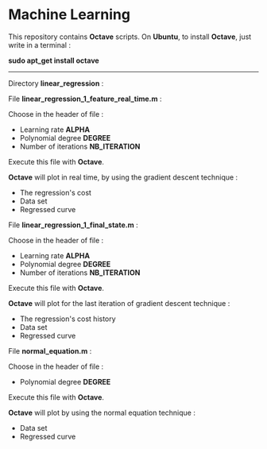 Machine Learning
================

This repository contains **Octave** scripts.
On **Ubuntu**, to install **Octave**, just write in a terminal :

**sudo apt_get install octave**

-------

Directory **linear_regression** : 

File **linear_regression_1_feature_real_time.m** :

Choose in the header of file :
* Learning rate **ALPHA**
* Polynomial degree **DEGREE**
* Number of iterations **NB_ITERATION**

Execute this file with **Octave**.

**Octave** will plot in real time, by using the gradient descent technique :
* The regression's cost
* Data set
* Regressed curve

File **linear_regression_1_final_state.m** :

Choose in the header of file :
* Learning rate **ALPHA**
* Polynomial degree **DEGREE**
* Number of iterations **NB_ITERATION**

Execute this file with **Octave**.

**Octave** will plot for the last iteration of gradient descent technique :
* The regression's cost history
* Data set
* Regressed curve

File **normal_equation.m** :

Choose in the header of file :
* Polynomial degree **DEGREE**

Execute this file with **Octave**.

**Octave** will plot by using the normal equation technique :
* Data set
* Regressed curve
